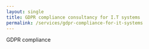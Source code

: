 ```yaml
---
layout: single
title: GDPR compliance consultancy for I.T systems
permalink: /services/gdpr-compliance-for-it-systems
---
```


GDPR compliance